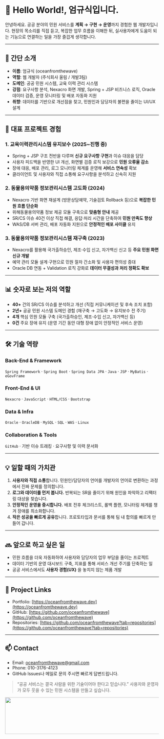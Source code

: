 # 🐾 Hello World!, 엄규식입니다.

안녕하세요. 공공 분야의 민원 서비스를 **계획 → 구현 → 운영**까지 경험한 웹 개발자입니다. 
현장의 목소리를 직접 듣고, 복잡한 업무 흐름을 이해한 뒤, 실사용자에게 도움이 되는 기능으로 연결하는 일을 가장 즐겁게 생각합니다.

---

## 🧭 간단 소개
- **이름**: 엄규식 (oceanfromthewave)
- **역할**: 웹 개발자 (주식회사 울림 / 개발3팀)
- **도메인**: 공공 민원 시스템, 교육 이력 관리 시스템
- **강점**: 요구사항 분석, Nexacro 화면 개발, Spring + JSP 비즈니스 로직, Oracle 데이터 검증, 운영 모니터링 및 배포 자동화 지원
- **취향**: 데이터를 기반으로 개선점을 찾고, 민원인과 담당자의 불편을 줄이는 UI/UX 설계

---

## 🚀 대표 프로젝트 경험
### 1. 교육이력관리시스템 유지보수 (2025~진행 중)
- Spring + JSP 구조 전반을 다루며 **신규 요구사항 구현**과 이슈 대응을 담당
- 사용자 피드백을 반영한 UI 개선, 화면별 검증 로직 보강으로 **민원 오류율 감소**
- 장애 대응, 배포 관리, 로그 모니터링 체계를 운영해 **서비스 연속성** 확보
- 클라이언트 및 사용자와 직접 소통해 요구사항을 분석하고 신속히 지원

### 2. 동물용의약품 정보관리시스템 고도화 (2024)
- Nexacro 기반 화면 재설계 (방문상담예약, 기술검토 Rollback 등)으로 **복잡한 민원 흐름 단순화**
- 위해동물용의약품 정보 제공 모듈 구축으로 **맞춤형 안내** 제공
- SR/CS 이슈 40건 이상 직접 해결, 응답·처리 시간을 단축하여 **민원 만족도 향상**
- WAS/DB 서버 관리, 배포 자동화 지원으로 **안정적인 배포 사이클** 유지

### 3. 동물용의약품 정보관리시스템 재구축 (2023)
- Nexacro를 활용해 국가출하승인, 제조·수입 신고, 자가백신 신고 등 **주요 민원 화면 신규 개발**
- 예약 관리 모듈 설계·구현으로 민원 절차 간소화 및 사용자 편의성 증대
- Oracle DB 연동 + Validation 로직 강화로 **데이터 무결성과 처리 정확도 확보**

---

## 📊 숫자로 보는 저의 역할
- **40+** 건의 SR/CS 이슈를 분석하고 개선 (직접 커뮤니케이션 및 후속 조치 포함)
- **2년+** 공공 민원 시스템 도메인 경험 (재구축 → 고도화 → 유지보수 전 주기)
- **4개** 핵심 민원 모듈 구축 (국가출하승인, 제조·수입 신고, 자가백신 등)
- **0건** 주요 장애 유지 (운영 기간 동안 대형 장애 없이 안정적인 서비스 운영)

---

## 🛠 기술 역량
### Back-End & Framework
`Spring Framework` · `Spring Boot` · `Spring Data JPA` · `Java` · `JSP` · `MyBatis` · `eGovFrame`

### Front-End & UI
`Nexacro` · `JavaScript` · `HTML/CSS` · `Bootstrap`

### Data & Infra
`Oracle` · `OracleDB` · `MySQL` · `SQL` · `WAS` · `Linux`

### Collaboration & Tools
`GitHub` · 기반 이슈 트래킹 · 요구사항 및 이력 문서화

---

## 💡 일할 때의 가치관
1. **사용자와 직접 소통**합니다. 민원인/담당자의 언어를 개발자의 언어로 변환하는 과정에서 진짜 문제를 정의합니다.
2. **로그와 데이터를 먼저 봅니다.** 반복되는 SR을 줄이기 위해 원인을 파악하고 리팩터링 대상을 찾습니다.
3. **안정적인 운영을 중시합니다.** 배포 전후 체크리스트, 롤백 플랜, 모니터링 체계를 챙겨 장애를 최소화합니다.
4. **작은 성공을 빠르게 공유**합니다. 프로토타입과 문서를 통해 팀 내 합의를 빠르게 만들어 갑니다.

---

## 🔜 앞으로 하고 싶은 일
- 민원 흐름을 더욱 자동화하여 사용자와 담당자의 업무 부담을 줄이는 프로젝트
- 데이터 기반의 운영 대시보드 구축, 지표를 통해 서비스 개선 주기를 단축하는 일
- 공공 서비스에서도 **사용자 경험(UX)** 을 놓치지 않는 제품 개발

---

## 📂 Project Links
- Portfolio: [https://oceanfromthewave.dev](https://oceanfromthewave.dev)
- GitHub: [https://github.com/oceanfromthewave](https://github.com/oceanfromthewave)
- Repositories: [https://github.com/oceanfromthewave?tab=repositories](https://github.com/oceanfromthewave?tab=repositories)

---

## 📫 Contact
- Email: [oceanfromthewave@gmail.com](mailto:oceanfromthewave@gmail.com)
- Phone: 010-3176-4123
- GitHub Issues나 메일로 문의 주시면 빠르게 답변드립니다.

> “공공 서비스는 결국 사람을 위한 기술이어야 한다고 믿습니다.”
> 사용자와 운영자가 모두 웃을 수 있는 민원 시스템을 만들고 싶습니다.


<a href="https://github.com/devxb/gitanimals">
  <img
    src="https://render.gitanimals.org/lines/oceanfromthewave?pet-id=646006713742517078"
    width="600"
    height="120"
  />
</a>

